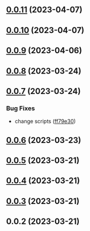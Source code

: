 ## [0.0.11](https://github.com/15210257331/vue3-dialog-c/compare/v0.0.10...v0.0.11) (2023-04-07)

## [0.0.10](https://github.com/15210257331/vue3-dialog-c/compare/v0.0.9...v0.0.10) (2023-04-07)

## [0.0.9](https://github.com/15210257331/vue3-dialog-c/compare/v0.0.8...v0.0.9) (2023-04-06)

## [0.0.8](https://github.com/15210257331/vue3-dialog-c/compare/v0.0.7...v0.0.8) (2023-03-24)

## [0.0.7](https://github.com/15210257331/vue3-dialog-c/compare/v0.0.6...v0.0.7) (2023-03-24)

### Bug Fixes

- change scripts ([ff79e30](https://github.com/15210257331/vue3-dialog-c/commit/ff79e30a76655d40b6b28af31efbf7414e927681))

## [0.0.6](https://github.com/15210257331/vue3-dialog-c/compare/v0.0.5...v0.0.6) (2023-03-23)

## [0.0.5](https://github.com/15210257331/vue3-dialog-c/compare/v0.0.4...v0.0.5) (2023-03-21)

## [0.0.4](https://github.com/15210257331/vue3-dialog-c/compare/v0.0.3...v0.0.4) (2023-03-21)

## [0.0.3](https://github.com/15210257331/vue3-dialog-c/compare/v0.0.2...v0.0.3) (2023-03-21)

## 0.0.2 (2023-03-21)
